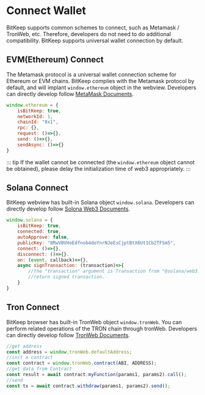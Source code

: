 # Connect Wallet

BitKeep supports common schemes to connect, such as Metamask / TronWeb, etc. Therefore, developers do not need to do additional compatibility. BitKeep supports universal wallet connection by default.

## EVM(Ethereum) Connect

The Metamask protocol is a universal wallet connection scheme for Ethereum or EVM chains. BitKeep complies with the Metamask protocol by default, and will implant `window.ethereum` object in the webview. Developers can directly develop follow [MetaMask Documents](https://docs.metamask.io/guide/ethereum-provider.html).

```javascript
window.ethereum = {
    isBitKeep: true,
    networkId: 1,
    chainId: "0x1",
    rpc: {},
    request: ()=>{},
    send: ()=>{},
    sendAsync: ()=>{}
}
```

::: tip
If the wallet cannot be connected (the `window.ethereum` object cannot be obtained), please delay the initialization time of web3 appropriately.
:::

## Solana Connect

BitKeep webview has built-in Solana object `window.solana`. Developers can directly develop follow [Solona Web3 Documents](https://github.com/solana-labs/solana-web3.js).

```javascript
window.solana = {
    isBitKeep: true,
    connected: true,
    autoApprove: false,
    publicKey: "8RwVBVHoEdfnob4doYnrNJeEsCjptBtX6Ut1Cb2TFSm5",
    connect: ()=>{},
    disconnect: ()=>{}.
    on: (event, callback)=>{},
    async signTransaction: (transaction)=>{
    	//the "transaction" argument is Transaction from "@solana/web3.js"
        //return signed transaction.
    }
}
```

## Tron Connect

BitKeep browser has built-in TronWeb object `window.tronWeb`. You can perform related operations of the TRON chain through tronWeb. Developers can directly develop follow [TronWeb Documents](https://cn.developers.tron.network/reference#tronweb-object).


```javascript
//get address
const address = window.tronWeb.defaultAddress;
//init a contract
const contract = window.tronWeb.contract(ABI, ADDRESS);
//get data from Contract
const result = await contract.myFunction(params1, params2).call();
//send
const tx = await contract.withdraw(params1, params2).send();
````







